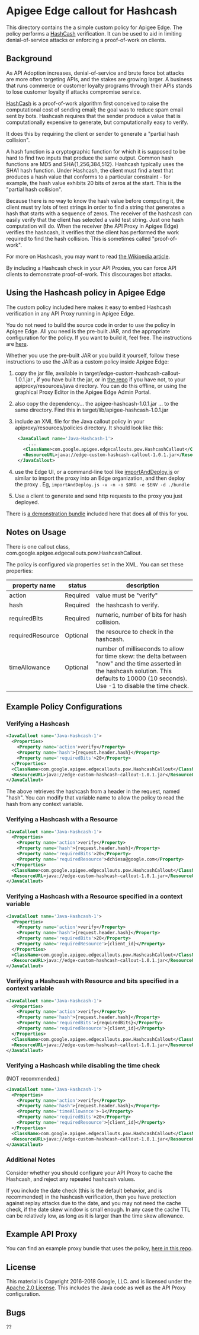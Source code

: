 # Apigee Edge callout for Hashcash

This directory contains the a simple custom policy for Apigee Edge. The
policy performs a [HashCash](http://www.hashcash.org/) verification.
It can be used to aid in limiting denial-of-service attacks or enforcing a proof-of-work on clients.

## Background

As API Adoption increases, denial-of-service and brute force bot attacks are more often targeting APIs, and the stakes are growing larger. A business that runs commerce or customer loyalty programs through their APIs stands to lose customer loyalty if attacks compromise service.

[HashCash](http://www.hashcash.org/) is a proof-of-work algorithm first conceived to raise the computational cost of sending email; the goal was to reduce spam email sent by bots. Hashcash requires that the sender produce a value that is computationally expensive to generate, but computationally easy to verify.

It does this by requiring the client or sender to generate a "partial hash collision".

A hash function is a cryptographic function for which it is supposed to be hard
to find two inputs that produce the same output. Common hash functions are MD5
and SHA{1,256,384,512}. Hashcash typically uses the SHA1 hash function. Under Hashcash,
the client must find a text that produces a hash value that conforms to a
particular constraint - for example, the hash value exhibits 20 bits of zeros at the
start. This is the "partial hash collision".

Because there is no way to know the hash value before computing it, the client
must try lots of test strings in order to find a string that generates a hash
that starts with a sequence of zeros. The receiver of the hashcash can easily verify that the
client has selected a valid test string. Just one hash computation will do. When
the receiver (the API Proxy in Apigee Edge) verifies the hashcash, it verifies
that the client has performed the work required to find the hash collision. This is
sometimes called "proof-of-work".

For more on Hashcash, you may want to read [the Wikipedia
article](https://en.wikipedia.org/wiki/Hashcash).

By including a Hashcash check in your API Proxies, you can force API clients to
demonstrate proof-of-work. This discourages bot attacks.

## Using the Hashcash policy in Apigee Edge

The custom policy included here makes it easy to embed Hashcash verification in
any API Proxy running in Apigee Edge.

You do not need to build the source code in order to use the policy in Apigee Edge.
All you need is the pre-built JAR, and the appropriate configuration for the policy.
If you want to build it, feel free.  The instructions are [here](project).

Whether you use the pre-built JAR or you build it yourself, follow these instructions to use the JAR as a custom policy inside Apigee Edge:

1. copy the jar file, available in  target/edge-custom-hashcash-callout-1.0.1.jar , if you have built the jar, or in [the repo](bundle/apiproxy/resources/java/edge-custom-hashcash-callout-1.0.1.jar) if you have not, to your apiproxy/resources/java directory. You can do this offline, or using the graphical Proxy Editor in the Apigee Edge Admin Portal.

2. also copy the dependency... the apigee-hashcash-1.0.1.jar ... to the same directory.
   Find this in target/lib/apigee-hashcash-1.0.1.jar

2. include an XML file for the Java callout policy in your
   apiproxy/resources/policies directory. It should look
   like this:
   ```xml
    <JavaCallout name='Java-Hashcash-1'>
        ...
      <ClassName>com.google.apigee.edgecallouts.pow.HashcashCallout</ClassName>
      <ResourceURL>java://edge-custom-hashcash-callout-1.0.1.jar</ResourceURL>
    </JavaCallout>
   ```

3. use the Edge UI, or a command-line tool like [importAndDeploy.js](https://github.com/DinoChiesa/apigee-edge-js/blob/master/examples/importAndDeploy.js) or similar to
   import the proxy into an Edge organization, and then deploy the proxy .
   Eg,
   ```importAndDeploy.js -v -n -o $ORG -e $ENV -d ./bundle ```

4. Use a client to generate and send http requests to the proxy you just deployed.


There is [a demonstration bundle](bundle) included here that does all of this for you.


## Notes on Usage

There is one callout class, com.google.apigee.edgecallouts.pow.HashcashCallout.

The policy is configured via properties set in the XML.  You can set these properties:

| property name     | status    | description                                |
| ----------------- |-----------|--------------------------------------------|
| action            | Required  | value must be "verify"                     |
| hash              | Required  | the hashcash to verify.                    |
| requiredBits      | Required  | numeric, number of bits for hash collision.|
| requiredResource  | Optional  | the resource to check in the hashcash.     |
| timeAllowance     | Optional  | number of milliseconds to allow for time skew: the delta between "now" and the time asserted in the hashcash solution. This defaults to 10000 (10 seconds). Use -1 to disable the time check. |


## Example Policy Configurations

### Verifying a Hashcash

```xml
<JavaCallout name='Java-Hashcash-1'>
  <Properties>
    <Property name='action'>verify</Property>
    <Property name='hash'>{request.header.hash}</Property>
    <Property name='requiredBits'>20</Property>
  </Properties>
  <ClassName>com.google.apigee.edgecallouts.pow.HashcashCallout</ClassName>
  <ResourceURL>java://edge-custom-hashcash-callout-1.0.1.jar</ResourceURL>
</JavaCallout>
```

The above retrieves the hashcash from a header in the request, named "hash". You can modify that variable name to allow the policy to read the hash from any context variable.


### Verifying a Hashcash with a Resource

```xml
<JavaCallout name='Java-Hashcash-1'>
  <Properties>
    <Property name='action'>verify</Property>
    <Property name='hash'>{request.header.hash}</Property>
    <Property name='requiredBits'>20</Property>
    <Property name='requiredResource'>dchiesa@google.com</Property>
  </Properties>
  <ClassName>com.google.apigee.edgecallouts.pow.HashcashCallout</ClassName>
  <ResourceURL>java://edge-custom-hashcash-callout-1.0.1.jar</ResourceURL>
</JavaCallout>
```

### Verifying a Hashcash with a Resource specified in a context variable

```xml
<JavaCallout name='Java-Hashcash-1'>
  <Properties>
    <Property name='action'>verify</Property>
    <Property name='hash'>{request.header.hash}</Property>
    <Property name='requiredBits'>20</Property>
    <Property name='requiredResource'>{client_id}</Property>
  </Properties>
  <ClassName>com.google.apigee.edgecallouts.pow.HashcashCallout</ClassName>
  <ResourceURL>java://edge-custom-hashcash-callout-1.0.1.jar</ResourceURL>
</JavaCallout>
```

### Verifying a Hashcash with Resource and bits specified in a context variable

```xml
<JavaCallout name='Java-Hashcash-1'>
  <Properties>
    <Property name='action'>verify</Property>
    <Property name='hash'>{request.header.hash}</Property>
    <Property name='requiredBits'>{requiredBits}</Property>
    <Property name='requiredResource'>{client_id}</Property>
  </Properties>
  <ClassName>com.google.apigee.edgecallouts.pow.HashcashCallout</ClassName>
  <ResourceURL>java://edge-custom-hashcash-callout-1.0.1.jar</ResourceURL>
</JavaCallout>
```

### Verifying a Hashcash while disabling the time check

(NOT recommended.)

```xml
<JavaCallout name='Java-Hashcash-1'>
  <Properties>
    <Property name='action'>verify</Property>
    <Property name='hash'>{request.header.hash}</Property>
    <Property name='timeAllowance'>-1</Property>
    <Property name='requiredBits'>20</Property>
    <Property name='requiredResource'>{client_id}</Property>
  </Properties>
  <ClassName>com.google.apigee.edgecallouts.pow.HashcashCallout</ClassName>
  <ResourceURL>java://edge-custom-hashcash-callout-1.0.1.jar</ResourceURL>
</JavaCallout>
```

### Additional Notes

Consider whether you should configure your API Proxy to cache the
Hashcash, and reject any repeated hashcash values.

If you include the date check (this is the default behavior, and is
recommended) in the hashcash verification, then you have protection
against replay attacks due to the date, and you may not need the cache
check, if the date skew window is small enough. In any case the cache
TTL can be relatively low, as long as it is larger than the time skew
allowance.


## Example API Proxy

You can find an example proxy bundle that uses the policy, [here in this repo](bundle/apiproxy).



## License

This material is Copyright 2016-2018 Google, LLC.
and is licensed under the [Apache 2.0 License](LICENSE). This includes the Java code as well as the API Proxy configuration.

## Bugs

??
